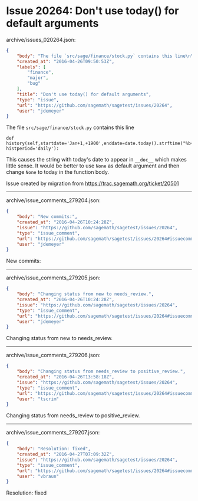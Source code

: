 # Issue 20264: Don't use today() for default arguments

archive/issues_020264.json:
```json
{
    "body": "The file `src/sage/finance/stock.py` contains this line\n\n```\ndef history(self,startdate='Jan+1,+1900',enddate=date.today().strftime(\"%b+%d,+%Y\"), histperiod='daily'):\n```\n\nThis causes the string with today's date to appear in `__doc__` which makes little sense. It would be better to use `None` as default argument and then change `None` to today in the function body.\n\nIssue created by migration from https://trac.sagemath.org/ticket/20501\n\n",
    "created_at": "2016-04-26T09:50:53Z",
    "labels": [
        "finance",
        "major",
        "bug"
    ],
    "title": "Don't use today() for default arguments",
    "type": "issue",
    "url": "https://github.com/sagemath/sagetest/issues/20264",
    "user": "jdemeyer"
}
```
The file `src/sage/finance/stock.py` contains this line

```
def history(self,startdate='Jan+1,+1900',enddate=date.today().strftime("%b+%d,+%Y"), histperiod='daily'):
```

This causes the string with today's date to appear in `__doc__` which makes little sense. It would be better to use `None` as default argument and then change `None` to today in the function body.

Issue created by migration from https://trac.sagemath.org/ticket/20501





---

archive/issue_comments_279204.json:
```json
{
    "body": "New commits:",
    "created_at": "2016-04-26T10:24:28Z",
    "issue": "https://github.com/sagemath/sagetest/issues/20264",
    "type": "issue_comment",
    "url": "https://github.com/sagemath/sagetest/issues/20264#issuecomment-279204",
    "user": "jdemeyer"
}
```

New commits:



---

archive/issue_comments_279205.json:
```json
{
    "body": "Changing status from new to needs_review.",
    "created_at": "2016-04-26T10:24:28Z",
    "issue": "https://github.com/sagemath/sagetest/issues/20264",
    "type": "issue_comment",
    "url": "https://github.com/sagemath/sagetest/issues/20264#issuecomment-279205",
    "user": "jdemeyer"
}
```

Changing status from new to needs_review.



---

archive/issue_comments_279206.json:
```json
{
    "body": "Changing status from needs_review to positive_review.",
    "created_at": "2016-04-26T13:58:18Z",
    "issue": "https://github.com/sagemath/sagetest/issues/20264",
    "type": "issue_comment",
    "url": "https://github.com/sagemath/sagetest/issues/20264#issuecomment-279206",
    "user": "tscrim"
}
```

Changing status from needs_review to positive_review.



---

archive/issue_comments_279207.json:
```json
{
    "body": "Resolution: fixed",
    "created_at": "2016-04-27T07:09:32Z",
    "issue": "https://github.com/sagemath/sagetest/issues/20264",
    "type": "issue_comment",
    "url": "https://github.com/sagemath/sagetest/issues/20264#issuecomment-279207",
    "user": "vbraun"
}
```

Resolution: fixed
